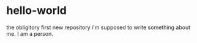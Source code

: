# hello-world
the obligitory first new repository
i'm supposed to write something about me. I am a person.
